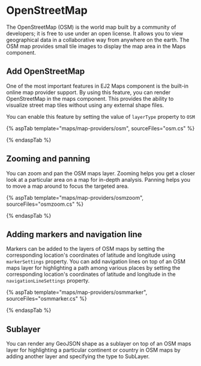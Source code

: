 # OpenStreetMap

The OpenStreetMap (OSM) is the world map built by a community of developers; it is free to use under an open license. It allows you to view geographical data in a collaborative way from anywhere on the earth. The OSM map provides small tile images to display the map area in the Maps component.

## Add OpenStreetMap

One of the most important features in EJ2 Maps component is the built-in online map provider support. By using this feature, you can render OpenStreetMap in the maps component. This provides the ability to visualize street map tiles without using any external shape files.

You can enable this feature by setting the value of `layerType` property to `OSM`

{% aspTab template="maps/map-providers/osm", sourceFiles="osm.cs" %}

{% endaspTab %}

## Zooming and panning

You can zoom and pan the OSM maps layer. Zooming helps you get a closer look at a particular area on a map for in-depth analysis. Panning helps you to move a map around to focus the targeted area.

{% aspTab template="maps/map-providers/osmzoom", sourceFiles="osmzoom.cs" %}

{% endaspTab %}

## Adding markers and navigation line

Markers can be added to the layers of OSM maps by setting the corresponding location's coordinates of latitude and longitude using `markerSettings` property. You can add navigation lines on top of an OSM maps layer for highlighting a path among various places by setting the corresponding location's coordinates of latitude and longitude in the `navigationLineSettings` property.

{% aspTab template="maps/map-providers/osmmarker", sourceFiles="osmmarker.cs" %}

{% endaspTab %}

## Sublayer

You can render any GeoJSON shape as a sublayer on top of an OSM maps layer for highlighting a particular continent or country in OSM maps by adding another layer and specifying the type to SubLayer.